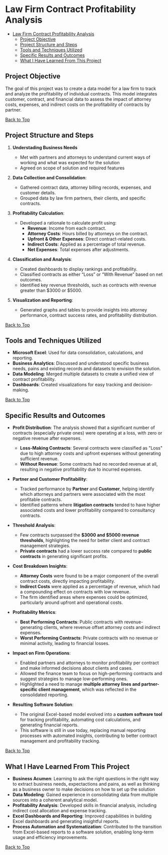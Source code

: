 # Law Firm Contract Profitability Analysis


- [Law Firm Contract Profitability Analysis](#law-firm-contract-profitability-analysis)
  - [Project Objective](#project-objective)
  - [Project Structure and Steps](#project-structure-and-steps)
  - [Tools and Techniques Utilized](#tools-and-techniques-utilized)
  - [Specific Results and Outcomes](#specific-results-and-outcomes)
  - [What I Have Learned From This Project](#what-i-have-learned-from-this-project)



## Project Objective
The goal of this project was to create a data model for a law firm to track and analyze the profitability of individual contracts. This model integrates customer, contract, and financial data to assess the impact of attorney costs, expenses, and indirect costs on the profitability of contracts by partner.

[Back to Top](#law-firm-contract-profitability-analysis)

## Project Structure and Steps
1. **Understading Business Needs**
   - Met with partners and attorneys to understand current ways of working and what was expected for the solution
   - Agreed on scope of solution and required features

2. **Data Collection and Consolidation**:
   - Gathered contract data, attorney billing records, expenses, and customer details.
   - Grouped data by law firm partners, their clients, and specific contracts.

3. **Profitability Calculation**:
   - Developed a rationale to calculate profit using:
     - **Revenue**: Income from each contract.
     - **Attorney Costs**: Hours billed by attorneys on the contract.
     - **Upfront & Other Expenses**: Direct contract-related costs.
     - **Indirect Costs**: Applied as a percentage of total revenue.
     - **Net Expenses**: Total expenses after adjustments.

4. **Classification and Analysis**:
   - Created dashboards to display rankings and profitability.
   - Classified contracts as either “Loss” or “With Revenue” based on net outcomes.
   - Identified key revenue thresholds, such as contracts with revenue greater than $3000 or $5000.

5. **Visualization and Reporting**:
   - Generated graphs and tables to provide insights into attorney performance, contract success rates, and profitability distribution.

[Back to Top](#law-firm-contract-profitability-analysis)

## Tools and Techniques Utilized
- **Microsoft Excel**: Used for data consolidation, calculations, and reporting.
- **Business Analytics**: Discussed and understood specific business needs, pains and existing records and datasets to envision the solution.
- **Data Modeling**: Merged multiple datasets to create a unified view of contract profitability.
- **Dashboards**: Created visualizations for easy tracking and decision-making.

[Back to Top](#law-firm-contract-profitability-analysis)

## Specific Results and Outcomes
- **Profit Distribution**: The analysis showed that a significant number of contracts (especially private ones) were operating at a loss, with zero or negative revenue after expenses.
   - **Loss-Making Contracts**: Several contracts were classified as "Loss" due to high attorney costs and upfront expenses without generating sufficient revenue.
   - **Without Revenue**: Some contracts had no recorded revenue at all, resulting in negative profitability due to incurred expenses.

- **Partner and Customer Profitability**: 
   - Tracked performance by **Partner** and **Customer**, helping identify which attorneys and partners were associated with the most profitable contracts.
   - Identified patterns where **litigation contracts** tended to have higher associated costs and lower profitability compared to consultancy contracts.

- **Threshold Analysis**:
   - Few contracts surpassed the **$3000 and $5000 revenue thresholds**, highlighting the need for better client and contract management strategies.
   - **Private contracts** had a lower success rate compared to **public contracts** in generating significant profits.

- **Cost Breakdown Insights**:
   - **Attorney Costs** were found to be a major component of the overall contract costs, directly impacting profitability.
   - **Indirect Costs** were applied as a percentage of revenue, which had a compounding effect on contracts with low revenue.
   - The firm identified areas where expenses could be optimized, particularly around upfront and operational costs.

- **Profitability Metrics**:
   - **Best Performing Contracts**: Public contracts with revenue-generating clients, where revenue offset attorney costs and indirect expenses.
   - **Worst Performing Contracts**: Private contracts with no revenue or minimal activity, leading to financial losses.

- **Impact on Firm Operations**:
   - Enabled partners and attorneys to monitor profitability per contract and make informed decisions about clients and cases.
   - Allowed the finance team to focus on high-performing contracts and suggest strategies to manage low-performing ones.
   - Highlighted a need to manage **multiple attorney lines and partner-specific client management**, which was reflected in the consolidated reporting.

- **Resulting Software Solution**:
   - The original Excel-based model evolved into a **custom software tool** for tracking profitability, automating cost calculations, and generating financial reports.
   - This software is still in use today, replacing manual reporting processes with automated insights, contributing to better contract management and profitability tracking.

[Back to Top](#law-firm-contract-profitability-analysis)

## What I Have Learned From This Project 
- **Business Acumen**: Learning to ask the right questions in the right way to extract business needs, expectactions and pains, as well as thinking as a business owner to make decisions on how to set up the solution
- **Data Modeling**: Gained experience in consolidating data from multiple sources into a coherent analytical model.
- **Profitability Analysis**: Developed skills in financial analysis, including indirect cost allocation and expense tracking.
- **Excel Dashboards and Reporting**: Improved capabilities in building Excel dashboards and generating insightful reports.
- **Process Automation and Systematization**: Contributed to the transition from Excel-based reports to a software solution, enabling long-term usage and efficiency improvements.

[Back to Top](#law-firm-contract-profitability-analysis)